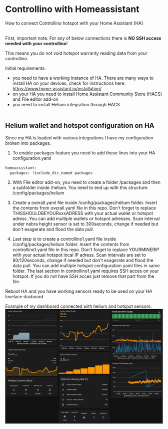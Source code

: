 # Controllino with Homeassistant
How to connect Controllino hotspot with your Home Assistant (HA)<br><br>


First, important note. For any of below connections there is **NO SSH access needed with your controllino**! 

This means you do not void hotspot warranty reading data from your controllino. 

Initial requirements: 
- you need to have a working instance of HA. There are many ways to install HA on your devices, check for instructions here: https://www.home-assistant.io/installation/
- on your HA you need to install Home Assistant Community Store (HACS) and File editor add-on
- you need to install Helium integration through HACS<br><br>

<h2> 
Helium wallet and hotspot configuration on HA
</h2>

Since my HA is loaded with various integrations I have my configuration broken into packages. <br>
1. To enable packages feature you need to add these lines into your HA configuration.yaml
```console
homeassistant:
  packages: !include_dir_named packages
```

2. With File editor add-on, you need to create a folder /packages and then a subfolder inside /helium. 
You need to end up with this structure: /config/packages/helium

3. Create a overall.yaml file inside /config/packages/helium folder. Insert the contents from overall.yaml file in this repo. Don't forget to replace THISSHOULDBEYOURxxxADRESS with your actual wallet or hotspot adress. You can add multiple wallets or hotspot adresses. Scan interval under nebra height sensor is set to 300seconds, change if needed but don't exagerate and flood the data pull. 

4. Last step is to create a controllino1.yaml file inside /config/packages/helium folder. Insert the contents from controllino1.yaml file in this repo. Don't forget to replace YOURMINERIP with your actual hotspot local IP adress. Scan intervals are set to 90/120seconds, change if needed but don't exagerate and flood the data pull. You can add multiple hotspot configuration yaml files in same folder. The last section in controllino1.yaml requires SSH acces on your hotspot. If you do not have SSH acces just remove that part from the file. 

Reboot HA and you have working sensors ready to be used on your HA lovelace dasboard. 

Example of my dashboard connected with helium and hotspot sensors: 
![ ](/dashboard%20example.PNG)
